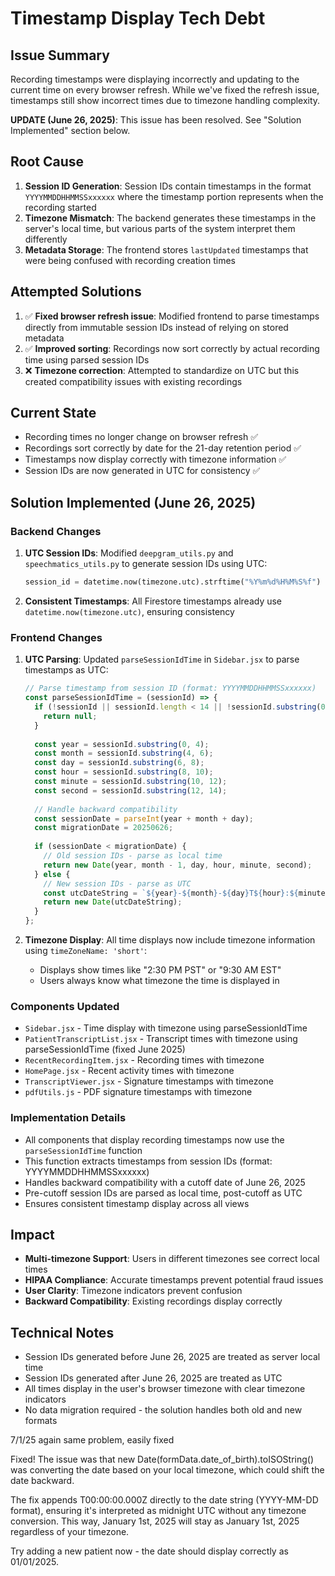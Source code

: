 # Timestamp Display Tech Debt

## Issue Summary
Recording timestamps were displaying incorrectly and updating to the current time on every browser refresh. While we've fixed the refresh issue, timestamps still show incorrect times due to timezone handling complexity.

**UPDATE (June 26, 2025)**: This issue has been resolved. See "Solution Implemented" section below.

## Root Cause
1. **Session ID Generation**: Session IDs contain timestamps in the format `YYYYMMDDHHMMSSxxxxxx` where the timestamp portion represents when the recording started
2. **Timezone Mismatch**: The backend generates these timestamps in the server's local time, but various parts of the system interpret them differently
3. **Metadata Storage**: The frontend stores `lastUpdated` timestamps that were being confused with recording creation times

## Attempted Solutions
1. ✅ **Fixed browser refresh issue**: Modified frontend to parse timestamps directly from immutable session IDs instead of relying on stored metadata
2. ✅ **Improved sorting**: Recordings now sort correctly by actual recording time using parsed session IDs
3. ❌ **Timezone correction**: Attempted to standardize on UTC but this created compatibility issues with existing recordings

## Current State
- Recording times no longer change on browser refresh ✅
- Recordings sort correctly by date for the 21-day retention period ✅
- Timestamps now display correctly with timezone information ✅
- Session IDs are now generated in UTC for consistency ✅

## Solution Implemented (June 26, 2025)

### Backend Changes
1. **UTC Session IDs**: Modified `deepgram_utils.py` and `speechmatics_utils.py` to generate session IDs using UTC:
   ```python
   session_id = datetime.now(timezone.utc).strftime("%Y%m%d%H%M%S%f")
   ```

2. **Consistent Timestamps**: All Firestore timestamps already use `datetime.now(timezone.utc)`, ensuring consistency

### Frontend Changes
1. **UTC Parsing**: Updated `parseSessionIdTime` in `Sidebar.jsx` to parse timestamps as UTC:
   ```javascript
   // Parse timestamp from session ID (format: YYYYMMDDHHMMSSxxxxxx)
   const parseSessionIdTime = (sessionId) => {
     if (!sessionId || sessionId.length < 14 || !sessionId.substring(0, 14).match(/^\d{14}$/)) {
       return null;
     }
     
     const year = sessionId.substring(0, 4);
     const month = sessionId.substring(4, 6);
     const day = sessionId.substring(6, 8);
     const hour = sessionId.substring(8, 10);
     const minute = sessionId.substring(10, 12);
     const second = sessionId.substring(12, 14);
     
     // Handle backward compatibility
     const sessionDate = parseInt(year + month + day);
     const migrationDate = 20250626;
     
     if (sessionDate < migrationDate) {
       // Old session IDs - parse as local time
       return new Date(year, month - 1, day, hour, minute, second);
     } else {
       // New session IDs - parse as UTC
       const utcDateString = `${year}-${month}-${day}T${hour}:${minute}:${second}Z`;
       return new Date(utcDateString);
     }
   };
   ```

2. **Timezone Display**: All time displays now include timezone information using `timeZoneName: 'short'`:
   - Displays show times like "2:30 PM PST" or "9:30 AM EST"
   - Users always know what timezone the time is displayed in

### Components Updated
- `Sidebar.jsx` - Time display with timezone using parseSessionIdTime
- `PatientTranscriptList.jsx` - Transcript times with timezone using parseSessionIdTime (fixed June 2025)
- `RecentRecordingItem.jsx` - Recording times with timezone
- `HomePage.jsx` - Recent activity times with timezone
- `TranscriptViewer.jsx` - Signature timestamps with timezone
- `pdfUtils.js` - PDF signature timestamps with timezone

### Implementation Details
- All components that display recording timestamps now use the `parseSessionIdTime` function
- This function extracts timestamps from session IDs (format: YYYYMMDDHHMMSSxxxxxx)
- Handles backward compatibility with a cutoff date of June 26, 2025
- Pre-cutoff session IDs are parsed as local time, post-cutoff as UTC
- Ensures consistent timestamp display across all views

## Impact
- **Multi-timezone Support**: Users in different timezones see correct local times
- **HIPAA Compliance**: Accurate timestamps prevent potential fraud issues
- **User Clarity**: Timezone indicators prevent confusion
- **Backward Compatibility**: Existing recordings display correctly

## Technical Notes
- Session IDs generated before June 26, 2025 are treated as server local time
- Session IDs generated after June 26, 2025 are treated as UTC
- All times display in the user's browser timezone with clear timezone indicators
- No data migration required - the solution handles both old and new formats

7/1/25 again same problem, easily fixed 

Fixed! The issue was that new Date(formData.date_of_birth).toISOString() was
  converting the date based on your local timezone, which could shift the date
  backward.

  The fix appends T00:00:00.000Z directly to the date string (YYYY-MM-DD
  format), ensuring it's interpreted as midnight UTC without any timezone
  conversion. This way, January 1st, 2025 will stay as January 1st, 2025
  regardless of your timezone.

  Try adding a new patient now - the date should display correctly as
  01/01/2025.